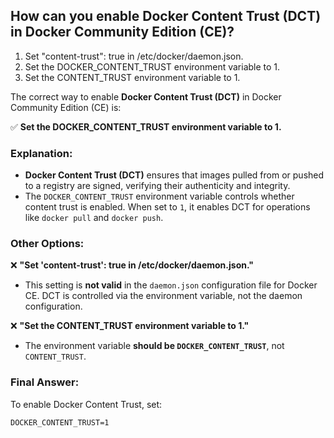 ## How can you enable Docker Content Trust (DCT) in Docker Community Edition (CE)? 
1. Set "content-trust": true in /etc/docker/daemon.json.
2. Set the DOCKER_CONTENT_TRUST environment variable to 1.
3. Set the CONTENT_TRUST environment variable to 1.

The correct way to enable **Docker Content Trust (DCT)** in Docker Community Edition (CE) is:

✅ **Set the DOCKER_CONTENT_TRUST environment variable to 1.**

### **Explanation:**
- **Docker Content Trust (DCT)** ensures that images pulled from or pushed to a registry are signed, verifying their authenticity and integrity. 
- The `DOCKER_CONTENT_TRUST` environment variable controls whether content trust is enabled. When set to `1`, it enables DCT for operations like `docker pull` and `docker push`.

### **Other Options:**

❌ **"Set 'content-trust': true in /etc/docker/daemon.json."**  
- This setting is **not valid** in the `daemon.json` configuration file for Docker CE. DCT is controlled via the environment variable, not the daemon configuration.

❌ **"Set the CONTENT_TRUST environment variable to 1."**  
- The environment variable **should be `DOCKER_CONTENT_TRUST`**, not `CONTENT_TRUST`.

### **Final Answer:**
To enable Docker Content Trust, set:

```
DOCKER_CONTENT_TRUST=1
```
